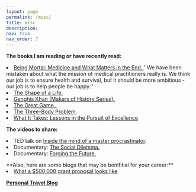 ```yaml
---
layout: page
permalink: /misc/
title: misc
description: 
nav: true
nav_order: 7
---
```


**The books I am reading or have recently read:**
<li> <a href="https://www.amazon.ca/Being-Mortal-Medicine-What-Matters/dp/0805095152">Being Mortal: Medicine and What Matters in the End. </a> ''We have been mistaken about what the mission of medical practitioners really is. We think our job is to ensure health and survival, but it should be more ambitious - our job is to help people be happy.''</li>
<li> <a href="https://www.amazon.ca/Shape-Life-Mathematicians-Universes-Geometry/dp/0300235909">The Shape of a Life.</a></li>
<li> <a href="https://www.amazon.com/Genghis-Makers-History-Jacob-Abbott/dp/1781392471">Genghis Khan (Makers of History Series).</a></li>
<li> <a href="https://www.amazon.ca/Great-Game-Emergence-Street-1653-2000/dp/0684832879"> The Great Game .</a></li>
<li> <a href="https://www.amazon.ca/Three-Body-Problem-Cixin-Liu/dp/7536692935/ref=pd_sbs_3/135-3652791-2018208?pd_rd_w=IoGrK&pf_rd_p=1b4659b1-6903-40fb-8019-e6c90d779f05&pf_rd_r=7AFWYRREE0YMFG50BWFK&pd_rd_r=4740d759-4310-4368-b212-1d067b072b6d&pd_rd_wg=4z05Y&pd_rd_i=7536692935&psc=1"> The Three-Body Problem. </a></li>
<li> <a href="https://www.amazon.ca/What-Takes-Lessons-Pursuit-Excellence/dp/1501158147l"> What It Takes: Lessons in the Pursuit of Excellence</a></li>
<p></p>

**The videos to share:**
 <li> TED talk on <a href="https://www.youtube.com/watch?v=arj7oStGLkU">
Inside the mind of a master procrastinator</a>.</li>
<li> Documentary: <a href="https://www.netflix.com/ca/title/81254224"> The Social Dilemma.</a></li>
<li> Documentary: <a href="https://www.imdb.com/title/tt13374348/"> Forging the Future.</a></li>

<p></p>
**Also, here are some blogs that may be benifitial for your career:**
<li> <a href="https://austinhenley.com/blog/500kgrant.html"> What a $500,000 grant proposal looks like</a></li>
<p></p>

**[Personal Travel Blog](https://sites.google.com/aya.yale.edu/hello-world/about?authuser=1)**